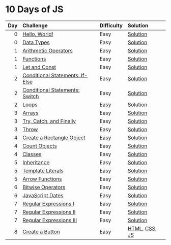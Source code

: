 # 10 Days of JS

| Day | Challenge                                                                                           | Difficulty | Solution                                                                                                                  |
| --: | :-------------------------------------------------------------------------------------------------- | :--------- | :------------------------------------------------------------------------------------------------------------------------ |
|   0 | [Hello, World!](https://www.hackerrank.com/challenges/js10-hello-world/problem)                     | Easy       | [Solution](./0-hello-world/index.js)                                                                                      |
|   0 | [Data Types](https://www.hackerrank.com/challenges/js10-data-types/problem)                         | Easy       | [Solution](./0-data-types/index.js)                                                                                       |
|   1 | [Arithmetic Operators](https://www.hackerrank.com/challenges/js10-arithmetic-operators/problem)     | Easy       | [Solution](./1-arithmetic-operators/index.js)                                                                             |
|   1 | [Functions](https://www.hackerrank.com/challenges/js10-function/problem)                            | Easy       | [Solution](./1-functions/index.js)                                                                                        |
|   1 | [Let and Const](https://www.hackerrank.com/challenges/js10-let-and-const/problem)                   | Easy       | [Solution](./1-let-and-const/index.js)                                                                                    |
|   2 | [Conditional Statements: If-Else](https://www.hackerrank.com/challenges/js10-if-else/problem)       | Easy       | [Solution](./2-conditional-statements-if-else/index.js)                                                                   |
|   2 | [Conditional Statements: Switch](https://www.hackerrank.com/challenges/js10-switch/problem)         | Easy       | [Solution](./2-conditional-statements-switch/index.js)                                                                    |
|   2 | [Loops](https://www.hackerrank.com/challenges/js10-loops/problem)                                   | Easy       | [Solution](./2-loops/index.js)                                                                                            |
|   3 | [Arrays](https://www.hackerrank.com/challenges/js10-arrays/problem)                                 | Easy       | [Solution](./3-arrays/index.js)                                                                                           |
|   3 | [Try, Catch, and Finally](https://www.hackerrank.com/challenges/js10-try-catch-and-finally/problem) | Easy       | [Solution](./3-try-catch-and-finally/index.js)                                                                            |
|   3 | [Throw](https://www.hackerrank.com/challenges/js10-throw/problem)                                   | Easy       | [Solution](./3-throw/index.js)                                                                                            |
|   4 | [Create a Rectangle Object](https://www.hackerrank.com/challenges/js10-objects/problem)             | Easy       | [Solution](./4-create-a-rectangle-object/index.js)                                                                        |
|   4 | [Count Objects](https://www.hackerrank.com/challenges/js10-count-objects/problem)                   | Easy       | [Solution](./4-count-objects/index.js)                                                                                    |
|   4 | [Classes](https://www.hackerrank.com/challenges/js10-class/problem)                                 | Easy       | [Solution](./4-classes/index.js)                                                                                          |
|   5 | [Inheritance](https://www.hackerrank.com/challenges/js10-inheritance/problem)                       | Easy       | [Solution](./5-inheritance/index.js)                                                                                      |
|   5 | [Template Literals](https://www.hackerrank.com/challenges/js10-template-literals/problem)           | Easy       | [Solution](./5-template-literals/index.js)                                                                                |
|   5 | [Arrow Functions](https://www.hackerrank.com/challenges/js10-arrows/problem)                        | Easy       | [Solution](./5-arrow-functions/index.js)                                                                                  |
|   6 | [Bitwise Operators](https://www.hackerrank.com/challenges/js10-bitwise/problem)                     | Easy       | [Solution](./6-bitwise-operators/index.js)                                                                                |
|   6 | [JavaScript Dates](https://www.hackerrank.com/challenges/js10-date/problem)                         | Easy       | [Solution](./6-javascript-dates/index.js)                                                                                 |
|   7 | [Regular Expressions I](https://www.hackerrank.com/challenges/js10-regexp-1/problem)                | Easy       | [Solution](./7-regular-expressions-i/index.js)                                                                            |
|   7 | [Regular Expressions II](https://www.hackerrank.com/challenges/js10-regexp-2/problem)               | Easy       | [Solution](./7-regular-expressions-ii/index.js)                                                                           |
|   7 | [Regular Expressions III](https://www.hackerrank.com/challenges/js10-regexp-3/problem)              | Easy       | [Solution](./7-regular-expressions-iii/index.js)                                                                          |
|   8 | [Create a Button](https://www.hackerrank.com/challenges/js10-create-a-button)                       | Easy       | [HTML](./8-create-a-button/index.html), [CSS](./8-create-a-button/css/button.css), [JS](./8-create-a-button/js/button.js) |
